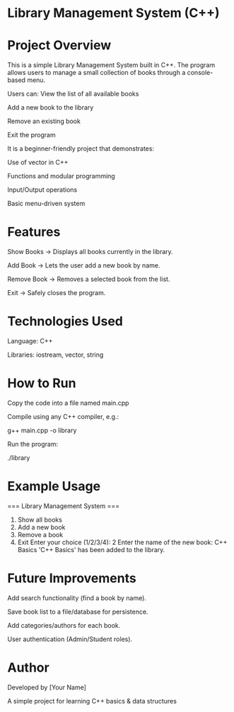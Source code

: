 # Library Management System (C++)
# Project Overview

This is a simple Library Management System built in C++.
The program allows users to manage a small collection of books through a console-based menu.
 
Users can:
View the list of all available books

Add a new book to the library

Remove an existing book

Exit the program

It is a beginner-friendly project that demonstrates:

Use of vector in C++

Functions and modular programming

Input/Output operations

Basic menu-driven system

# Features
Show Books → Displays all books currently in the library.

Add Book → Lets the user add a new book by name.

Remove Book → Removes a selected book from the list.

Exit → Safely closes the program.

# Technologies Used
Language: C++

Libraries: iostream, vector, string

# How to Run
Copy the code into a file named main.cpp

Compile using any C++ compiler, e.g.:

g++ main.cpp -o library

Run the program:

./library

# Example Usage
=== Library Management System ===
1. Show all books
2. Add a new book
3. Remove a book
4. Exit
Enter your choice (1/2/3/4): 2
Enter the name of the new book: C++ Basics
'C++ Basics' has been added to the library.

# Future Improvements
Add search functionality (find a book by name).

Save book list to a file/database for persistence.

Add categories/authors for each book.

User authentication (Admin/Student roles).

# Author
Developed by [Your Name]

A simple project for learning C++ basics & data structures
